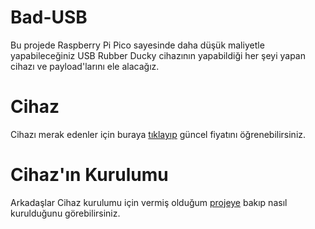 # Bad-USB
Bu projede Raspberry Pi Pico sayesinde daha düşük maliyetle yapabileceğiniz USB Rubber Ducky cihazının yapabildiği her şeyi yapan cihazı ve payload'larını ele alacağız.

# Cihaz 
Cihazı merak edenler için buraya [tıklayıp](https://www.amazon.com.tr/Raspberry-Pi-SC0915-Pico/dp/B09KVB8LVR/ref=asc_df_B09KVB8LVR/?tag=trshpngglede-21&linkCode=df0&hvadid=510499475756&hvpos=&hvnetw=g&hvrand=5826631902843730337&hvpone=&hvptwo=&hvqmt=&hvdev=c&hvdvcmdl=&hvlocint=&hvlocphy=9056808&hvtargid=pla-1596335753242&psc=1&mcid=b7261fa1640b3b5bbecaa0daa4137f37) güncel fiyatını öğrenebilirsiniz.

# Cihaz'ın Kurulumu
Arkadaşlar Cihaz kurulumu için vermiş olduğum [projeye](https://github.com/dbisu/pico-ducky) bakıp nasıl kurulduğunu görebilirsiniz. 






